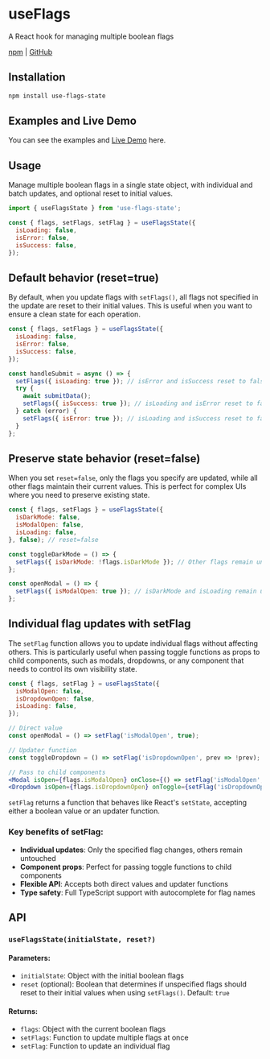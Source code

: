# useFlags

A React hook for managing multiple boolean flags

[npm](https://www.npmjs.com/package/use-flags-state) | [GitHub](https://github.com/leomoreno99/use-flags-state)

## Installation

```bash
npm install use-flags-state
```

## Examples and Live Demo

You can see the examples and [Live Demo](https://useflags.vercel.app) here.

## Usage

Manage multiple boolean flags in a single state object, with individual and batch updates, and optional reset to initial values.

```jsx
import { useFlagsState } from 'use-flags-state';

const { flags, setFlags, setFlag } = useFlagsState({
  isLoading: false,
  isError: false,
  isSuccess: false,
});
```

## Default behavior (reset=true)

By default, when you update flags with `setFlags()`, all flags not specified in the update are reset to their initial values. This is useful when you want to ensure a clean state for each operation.

```jsx
const { flags, setFlags } = useFlagsState({
  isLoading: false,
  isError: false,
  isSuccess: false,
});

const handleSubmit = async () => {
  setFlags({ isLoading: true }); // isError and isSuccess reset to false
  try {
    await submitData();
    setFlags({ isSuccess: true }); // isLoading and isError reset to false
  } catch (error) {
    setFlags({ isError: true }); // isLoading and isSuccess reset to false
  }
};
```

## Preserve state behavior (reset=false)

When you set `reset=false`, only the flags you specify are updated, while all other flags maintain their current values. This is perfect for complex UIs where you need to preserve existing state.

```jsx
const { flags, setFlags } = useFlagsState({
  isDarkMode: false,
  isModalOpen: false,
  isLoading: false,
}, false); // reset=false

const toggleDarkMode = () => {
  setFlags({ isDarkMode: !flags.isDarkMode }); // Other flags remain unchanged
};

const openModal = () => {
  setFlags({ isModalOpen: true }); // isDarkMode and isLoading remain unchanged
};
```

## Individual flag updates with setFlag

The `setFlag` function allows you to update individual flags without affecting others. This is particularly useful when passing toggle functions as props to child components, such as modals, dropdowns, or any component that needs to control its own visibility state.

```jsx
const { flags, setFlag } = useFlagsState({
  isModalOpen: false,
  isDropdownOpen: false,
  isLoading: false,
});

// Direct value
const openModal = () => setFlag('isModalOpen', true);

// Updater function
const toggleDropdown = () => setFlag('isDropdownOpen', prev => !prev);

// Pass to child components
<Modal isOpen={flags.isModalOpen} onClose={() => setFlag('isModalOpen', false)} />
<Dropdown isOpen={flags.isDropdownOpen} onToggle={setFlag('isDropdownOpen')} />
```

`setFlag` returns a function that behaves like React's `setState`, accepting either a boolean value or an updater function.

### Key benefits of setFlag:

- **Individual updates**: Only the specified flag changes, others remain untouched
- **Component props**: Perfect for passing toggle functions to child components  
- **Flexible API**: Accepts both direct values and updater functions
- **Type safety**: Full TypeScript support with autocomplete for flag names

## API

### `useFlagsState(initialState, reset?)`

#### Parameters:

- `initialState`: Object with the initial boolean flags
- `reset` (optional): Boolean that determines if unspecified flags should reset to their initial values when using `setFlags()`. Default: `true`

#### Returns:

- `flags`: Object with the current boolean flags
- `setFlags`: Function to update multiple flags at once
- `setFlag`: Function to update an individual flag